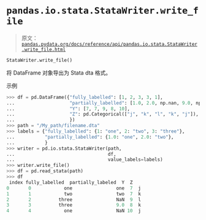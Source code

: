 # `pandas.io.stata.StataWriter.write_file`

> 原文：[`pandas.pydata.org/docs/reference/api/pandas.io.stata.StataWriter.write_file.html`](https://pandas.pydata.org/docs/reference/api/pandas.io.stata.StataWriter.write_file.html)

```py
StataWriter.write_file()
```

将 DataFrame 对象导出为 Stata dta 格式。

示例

```py
>>> df = pd.DataFrame({"fully_labelled": [1, 2, 3, 3, 1],
...                    "partially_labelled": [1.0, 2.0, np.nan, 9.0, np.nan],
...                    "Y": [7, 7, 9, 8, 10],
...                    "Z": pd.Categorical(["j", "k", "l", "k", "j"]),
...                    })
>>> path = "/My_path/filename.dta"
>>> labels = {"fully_labelled": {1: "one", 2: "two", 3: "three"},
...           "partially_labelled": {1.0: "one", 2.0: "two"},
...           }
>>> writer = pd.io.stata.StataWriter(path,
...                                  df,
...                                  value_labels=labels)  
>>> writer.write_file()  
>>> df = pd.read_stata(path)  
>>> df  
 index fully_labelled  partially_labeled  Y  Z
0       0            one                one  7  j
1       1            two                two  7  k
2       2          three                NaN  9  l
3       3          three                9.0  8  k
4       4            one                NaN 10  j 
```
